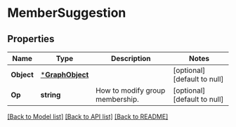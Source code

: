 # MemberSuggestion

## Properties
Name | Type | Description | Notes
------------ | ------------- | ------------- | -------------
**Object** | [***GraphObject**](GraphObject.md) |  | [optional] [default to null]
**Op** | **string** | How to modify group membership. | [optional] [default to null]

[[Back to Model list]](../README.md#documentation-for-models) [[Back to API list]](../README.md#documentation-for-api-endpoints) [[Back to README]](../README.md)

